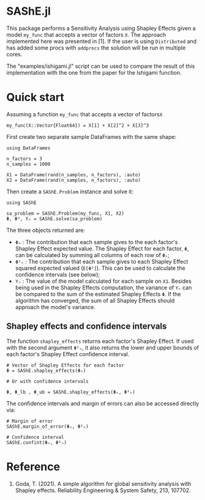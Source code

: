 # SAShE.jl

This package performs a Sensitivity Analysis using Shapley Effects given a model `my_func` that accepts a vector of factors `X`. The approach implemented here was presented in [1]. If the user is using `Distributed` and has added some procs with `addprocs` the solution will be run in multiple cores.

The "examples/ishigami.jl" script can be used to compare the result of this implementation with the one from the paper for the Ishigami function.

# Quick start

Assuming a function `my_func` that  accepts a vector of factors`X`

```
my_func(X::Vector{Float64}) = X[1] + X[2]^2 + X[3]^3
```

First create two separate sample DataFrames with the same shape:

```
using DataFrames

n_factors = 3
n_samples = 1000

X1 = DataFrame(rand(n_samples, n_factors), :auto)
X2 = DataFrame(rand(n_samples, n_factors), :auto)
```

Then create a `SAShE.Problem` instance and solve it:

```
using SAShE

sa_problem = SAShE.Problem(my_func, X1, X2)
Φ, Φ², Yₙ = SAShE.solve(sa_problem)
```

The three objects returned are:

- `Φₙ` : The contribution that each sample gives to the each factor's Shapley Effect expected value. The Shapley Effect for each factor, `Φ`, can be calculated by summing all columns of each row of `Φₙ`;
- `Φ²ₙ` : The contribution that each sample gives to each Shapley Effect squared expected valued (`E[Φ²]`). This can be used to calculate the confidence intervals (see below);
- `Yₙ` : The value of the model calculated for each sample on `X1`. Besides being used in the Shapley Effects computation, the variance of `Yₙ` can be compared to the sum of the estimated Shapley Effects `Φ`. If the algorithm has converged, the sum of all Shapley Effects should approach the model's variance.

## Shapley effects and confidence intervals

The function `shapley_effects` returns each factor's Shapley Effect. If used with the second argument `Φ²ₙ`, it also returns the lower and upper bounds of each factor's Shapley Effect confidence interval.

```
# Vector of Shapley Effects for each factor
Φ = SAShE.shapley_effects(Φₙ)

# Or with confidence intervals

Φ, Φ_lb , Φ_ub = SAShE.shapley_effects(Φₙ, Φ²ₙ)
```

The confidence intervals and margin of errors can also be accessed directly via:

```
# Margin of error
SAShE.margin_of_error(Φₙ, Φ²ₙ)

# Confidence interval
SAShE.confint(Φₙ, Φ²ₙ)
```

# Reference

1. Goda, T. (2021). A simple algorithm for global sensitivity analysis with Shapley effects. Reliability Engineering & System Safety, 213, 107702.
